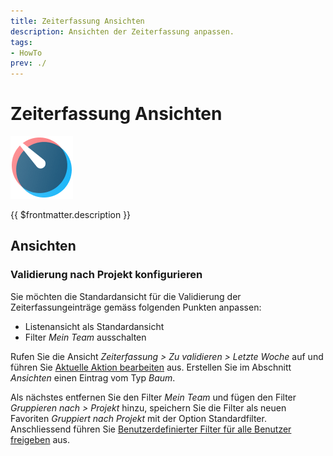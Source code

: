 ```yaml
---
title: Zeiterfassung Ansichten
description: Ansichten der Zeiterfassung anpassen.
tags:
- HowTo
prev: ./
---
```

# Zeiterfassung Ansichten
![icons_odoo_hr_timesheet](assets/icons_odoo_hr_timesheet.png)

{{ $frontmatter.description }}

## Ansichten

### Validierung nach Projekt konfigurieren

Sie möchten die Standardansicht für die Validierung der Zeiterfassungeinträge gemäss folgenden Punkten anpassen:
* Listenansicht als Standardansicht
* Filter *Mein Team* ausschalten

Rufen Sie die Ansicht *Zeiterfassung > Zu validieren > Letzte Woche* auf und führen Sie [Aktuelle Aktion bearbeiten](Development%20Actions.md#Aktuelle%20Aktion%20bearbeiten) aus. Erstellen Sie im Abschnitt *Ansichten* einen  Eintrag vom Typ *Baum*.

Als nächstes entfernen Sie den Filter *Mein Team* und fügen den Filter *Gruppieren nach > Projekt* hinzu, speichern Sie die Filter als neuen Favoriten *Gruppiert nach Projekt* mit der Option Standardfilter. Anschliessend führen Sie [Benutzerdefinierter Filter für alle Benutzer freigeben](Develpment%20Views.md#Benutzerdefinierter%20Filter%20für%20alle%20Benutzer%20freigeben) aus.